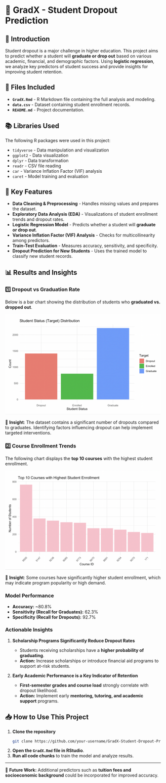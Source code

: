 # 📌 GradX - Student Dropout Prediction

## 📝 Introduction
Student dropout is a major challenge in higher education. This project aims to predict whether a student will **graduate or drop out** based on various academic, financial, and demographic factors. Using **logistic regression**, we analyze key predictors of student success and provide insights for improving student retention.

## 📂 Files Included
- **`GradX.Rmd`** - R Markdown file containing the full analysis and modeling.
- **`data.csv`** - Dataset containing student enrollment records.
- **`README.md`** - Project documentation.

## 📚 Libraries Used
The following R packages were used in this project:
- `tidyverse` - Data manipulation and visualization
- `ggplot2` - Data visualization
- `dplyr` - Data transformation
- `readr` - CSV file reading
- `car` - Variance Inflation Factor (VIF) analysis
- `caret` - Model training and evaluation

## 🚀 Key Features
- **Data Cleaning & Preprocessing** - Handles missing values and prepares the dataset.
- **Exploratory Data Analysis (EDA)** - Visualizations of student enrollment trends and dropout rates.
- **Logistic Regression Model** - Predicts whether a student will **graduate or drop out**.
- **Variance Inflation Factor (VIF) Analysis** - Checks for multicollinearity among predictors.
- **Train-Test Evaluation** - Measures accuracy, sensitivity, and specificity.
- **Dropout Prediction for New Students** - Uses the trained model to classify new student records.

## 📊 Results and Insights

### **1️⃣ Dropout vs Graduation Rate**
Below is a bar chart showing the distribution of students who **graduated vs. dropped out**.

![Dropout vs Graduation Rate](GradVsDrop.png)

🔹 **Insight**: The dataset contains a significant number of dropouts compared to graduates. Identifying factors influencing dropout can help implement targeted interventions.

### **2️⃣ Course Enrollment Trends**
The following chart displays the **top 10 courses** with the highest student enrollment.

![Top 10 Course Enrollments](CourseEnrolments.png)

🔹 **Insight**: Some courses have significantly higher student enrollment, which may indicate program popularity or high demand.

### **Model Performance**
- **Accuracy:** ~80.8%
- **Sensitivity (Recall for Graduates):** 62.3%
- **Specificity (Recall for Dropouts):** 92.7%

### **Actionable Insights**
1. **Scholarship Programs Significantly Reduce Dropout Rates**
   - Students receiving scholarships have a **higher probability of graduating**.
   - **Action:** Increase scholarships or introduce financial aid programs to support at-risk students.

2. **Early Academic Performance is a Key Indicator of Retention**
   - **First-semester grades and course load** strongly correlate with dropout likelihood.
   - **Action:** Implement early **mentoring, tutoring, and academic support** programs.

## 📥 How to Use This Project
1. **Clone the repository**
   ```sh
   git clone https://github.com/your-username/GradX-Student-Dropout-Prediction.git
   ```
2. **Open the `GradX.Rmd` file in RStudio**.
3. **Run all code chunks** to train the model and analyze results.

---
🚀 **Future Work:** Additional predictors such as **tuition fees and socioeconomic background** could be incorporated for improved accuracy.
